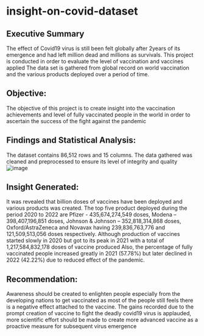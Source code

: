 # insight-on-covid-dataset
## Executive Summary
The effect of Covid19 virus is still been felt globally after 2years of its emergence and had left million dead and millions as survivals. This project is conducted in order to evaluate the level of vaccination and vaccines applied
The data set is gathered from global record on world vaccination and the various products deployed over a period of time.

## Objective:
The objective of this project is to create insight into the vaccination achievements and level of fully vaccinated people in the world in order to ascertain the success of the fight against the pandemic

## Findings and Statistical Analysis:
The dataset contains 86,512 rows and 15 columns. The data gathered was cleaned and preprocessed to ensure its level of integrity and quality
![image](https://user-images.githubusercontent.com/128179012/229870513-f6f2ebb8-d899-4b54-a074-fe1e3a8faf5f.png)

## Insight Generated:
It was revealed that billion doses of vaccines have been deployed and various products was created. The top five product deployed during the period 2020 to 2022 are Pfizer -  435,674,274,549 doses, Modena – 398,407,196,851 doses, Johnson & Johnson – 352,818,314,868 doses, Oxford/AstraZeneca and Novavax having 239,836,763,776 and 121,509,513,056 doses respectively. Although production of vaccines started slowly in 2020 but got to its peak in 2021 with a total of 1,217,584,832,178 doses of vaccine produced
Also, the percentage of fully vaccinated people increased greatly in 2021 (57.78%) but later declined in 2022 (42.22%) due to reduced effect of the pandemic.

## Recommendation:
Awareness should be created to enlighten people especially from the developing nations to get vaccinated as most of the people still feels there is a negative effect attached to the vaccine.
The gains recorded due to the prompt creation of vaccine to fight the deadly covid19 virus is applauded, more scientific effort should be made to create more advanced vaccine as a proactive measure for subsequent virus emergence 
